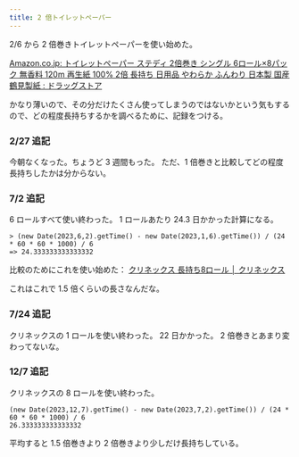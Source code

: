 ```yaml
---
title: 2 倍トイレットペーパー
---
```


2/6 から 2 倍巻きトイレットペーパーを使い始めた。

[Amazon.co.jp: トイレットペーパー ステディ 2倍巻き シングル 6ロール×8パック 無香料 120m 再生紙 100% 2倍 長持ち 日用品 やわらか ふんわり 日本製 国産 鶴見製紙 : ドラッグストア](https://amzn.to/3Xvw6Er)

かなり薄いので、その分だけたくさん使ってしまうのではないかという気もするので、どの程度長持ちするかを調べるために、記録をつける。

### 2/27 追記

今朝なくなった。ちょうど 3 週間もった。
ただ、1 倍巻きと比較してどの程度長持ちしたかは分からない。

### 7/2 追記

6 ロールすべて使い終わった。
1 ロールあたり 24.3 日かかった計算になる。

```
> (new Date(2023,6,2).getTime() - new Date(2023,1,6).getTime()) / (24 * 60 * 60 * 1000) / 6
=> 24.333333333333332
```

比較のためにこれを使い始めた：
[クリネックス 長持ち8ロール │ クリネックス](https://kleenex.crecia.jp/kleenex8/)

これはこれで 1.5 倍くらいの長さなんだな。

### 7/24 追記

クリネックスの 1 ロールを使い終わった。
22 日かかった。
2 倍巻きとあまり変わってないな。

### 12/7 追記

クリネックスの 8 ロールを使い終わった。

```
(new Date(2023,12,7).getTime() - new Date(2023,7,2).getTime()) / (24 * 60 * 60 * 1000) / 6
26.333333333333332
```

平均すると 1.5 倍巻きより 2 倍巻きより少しだけ長持ちしている。
